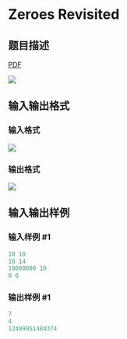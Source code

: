 # Zeroes Revisited

## 题目描述

[problemUrl]: https://uva.onlinejudge.org/index.php?option=com_onlinejudge&Itemid=8&category=22&page=show_problem&problem=2024

[PDF](https://uva.onlinejudge.org/external/110/p11083.pdf)

![](https://cdn.luogu.com.cn/upload/vjudge_pic/UVA11083/5f959509ae05ea2e405cb6547e008857a8be2b07.png)

## 输入输出格式

### 输入格式

![](https://cdn.luogu.com.cn/upload/vjudge_pic/UVA11083/2a89211913b6a2a1c1854ab3c80e95f6041f9cfb.png)

### 输出格式

![](https://cdn.luogu.com.cn/upload/vjudge_pic/UVA11083/49d1aabfc871c12f6bc1dc41e4e3cb0bdcee505f.png)

## 输入输出样例

### 输入样例 #1

```cpp
10 10
10 14
10000000 10
0 0
```


### 输出样例 #1

```cpp
7
4
12499951484374
```


